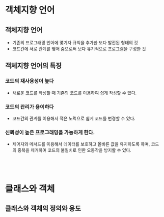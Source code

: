 객체지향 언어
============
객체지향 언어
------
- 기존의 프로그래밍 언어에 몇기자 규칙을 추가한 보다 발전된 형태의 것
- 코드간에 서로 관계를 맺어 줌으로써 보다 유기적으로 프로그램을 구성한 것

객체지향 언어의 특징
------
### 코드의 재사용성이 높다
- 새로운 코드를 작성할 때 기존의 코드를 이용하여 쉽게 작성할 수 있다.
### 코드의 관리가 용이하다
- 코드간의 관계를 이용해서 적은 노력으로 쉽게 코드를 변경할 수 있다.
### 신뢰성이 높은 프로그래밍을 가능하게 한다.
- 제어자와 메서드를 이용해서 데이터를 보호하고 올바른 값을 유지하도록 하며, 코드의 중복을 제거하여 코드의 불일치로 인한 오동작을 방지할 수 있다.
## <br>

클래스와 객체
===
클래스와 객체의 정의와 용도
---
